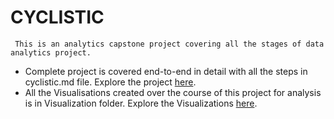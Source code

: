 # **CYCLISTIC**

     This is an analytics capstone project covering all the stages of data analytics project.
     
* Complete project is covered end-to-end in detail with all the steps in cyclistic.md file. Explore the project [here](./cyclistic_project.md).
* All the Visualisations created over the course of this project for analysis is in Visualization folder. Explore the Visualizations [here](./Visualizations).



